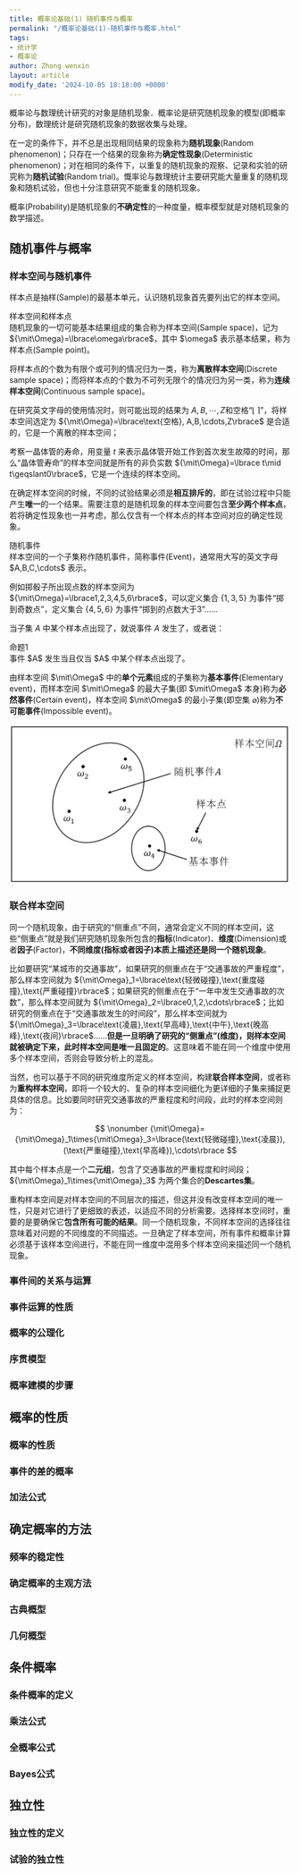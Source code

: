 ```yaml
---
title: 概率论基础(1) 随机事件与概率
permalink: "/概率论基础(1)-随机事件与概率.html"
tags:
- 统计学
- 概率论
author: Zhong wenxin
layout: article
modify_date: '2024-10-05 18:18:00 +0000'
---
```


概率论与数理统计研究的对象是随机现象．概率论是研究随机现象的模型(即概率分布)，数理统计是研究随机现象的数据收集与处理。

<!--more-->

在一定的条件下，并不总是出现相同结果的现象称为**随机现象**(Random phenomenon)；只存在一个结果的现象称为**确定性现象**(Deterministic phenomenon)；对在相同的条件下，以重复的随机现象的观察、记录和实验的研究称为**随机试验**(Random trial)。慨率论与数理统计主要研究能大量重复的随机现象和随机试验，但也十分注意研究不能重复的随机现象。

概率(Probability)是随机现象的**不确定性**的一种度量，概率模型就是对随机现象的数学描述。

## 随机事件与概率

### 样本空间与随机事件

样本点是抽样(Sample)的最基本单元，认识随机现象首先要列出它的样本空间。

<div class="definition-box">
  <div class="definition-title">
      样本空间和样本点
  </div>
  <div class="definition-content">
    随机现象的一切可能基本结果组成的集合称为样本空间(Sample space)，记为 ${\mit\Omega}=\lbrace\omega\rbrace$，其中 $\omega$ 表示基本结果，称为样本点(Sample point)。
  </div>
</div>

将样本点的个数为有限个或可列的情况归为一类，称为**离散样本空间**(Discrete sample space)；而将样本点的个数为不可列无限个的情况归为另一类，称为**连续样本空间**(Continuous sample space)。

在研究英文字母的使用情况时，则可能出现的结果为 $A,B,\cdots,Z$和空格“$\lfloor\;\rceil$”，将样本空间选定为 ${\mit\Omega}=\lbrace\text{空格}, A,B,\cdots,Z\rbrace$ 是合适的，它是一个离散的样本空间；

考察一晶体管的寿命，用变量 $t$ 来表示晶体管开始工作到首次发生故障的时间，那么“晶体管寿命”的样本空间就是所有的非负实数 ${\mit\Omega}=\lbrace t\mid t\geqslant0\rbrace$，它是一个连续的样本空间。

在确定样本空间的时候，不同的试验结果必须是**相互排斥的**，即在试验过程中只能产生**唯一**的一个结果。需要注意的是随机现象的样本空间要包含**至少两个样本点**，若将确定性现象也一并考虑，那么仅含有一个样本点的样本空间对应的确定性现象。

<div class="definition-box">
    <div class="definition-title">
        随机事件
    </div>
    <div class="definition-content">
        样本空间的一个子集称作随机事件，简称事件(Event)，通常用大写的英文字母 $A,B,C,\cdots$ 表示。
    </div>
</div>

例如掷骰子所出现点数的样本空间为 ${\mit\Omega}=\lbrace1,2,3,4,5,6\rbrace$，可以定义集合 $\lbrace1,3,5\rbrace$ 为事件“掷到奇数点”，定义集合 $\lbrace4,5,6\rbrace$ 为事件“掷到的点数大于3”……

当子集 $A$ 中某个样本点出现了，就说事件 $A$ 发生了，或者说：

<div class="proposition-box">
    <div class="proposition-title">
        命题1
    </div>
    <div class="proposition-content">
        事件 $A$ 发生当且仅当 $A$ 中某个样本点出现了。
    </div>
</div>

由样本空间 $\mit\Omega$ 中的**单个元素**组成的子集称为**基本事件**(Elementary event)，而样本空间 $\mit\Omega$ 的最大子集(即 $\mit\Omega$ 本身)称为**必然事件**(Certain event)，样本空间 $\mit\Omega$ 的最小子集(即空集 $\varnothing$)称为**不可能事件**(Impossible event)。

![样本空间](/assets/images/picture/event_and_probabity/sample_space.png)

### 联合样本空间

同一个随机现象，由于研究的“侧重点”不同，通常会定义不同的样本空间，这些“侧重点”就是我们研究随机现象所包含的**指标**(Indicator)、**维度**(Dimension)或者**因子**(Factor)，**不同维度(指标或者因子)本质上描述还是同一个随机现象**。

比如要研究“某城市的交通事故”，如果研究的侧重点在于“交通事故的严重程度”，那么样本空间就为 ${\mit\Omega}_1=\lbrace\text{轻微碰撞},\text{重度碰撞},\text{严重碰撞}\rbrace$；如果研究的侧重点在于“一年中发生交通事故的次数”，那么样本空间就为 ${\mit\Omega}_2=\lbrace0,1,2,\cdots\rbrace$；比如研究的侧重点在于“交通事故发生的时间段”，那么样本空间就为 ${\mit\Omega}_3=\lbrace\text{凌晨},\text{早高峰},\text{中午},\text{晚高峰},\text{夜间}\rbrace$……**但是一旦明确了研究的“侧重点”(维度)，则样本空间就被确定下来，此时样本空间是唯一且固定的**。这意味着不能在同一个维度中使用多个样本空间，否则会导致分析上的混乱。

当然，也可以基于不同的研究维度所定义的样本空间，构建**联合样本空间**，或者称为**重构样本空间**，即将一个较大的、复杂的样本空间细化为更详细的子集来捕捉更具体的信息。比如要同时研究交通事故的严重程度和时间段，此时的样本空间则为：

$$
\nonumber
    {\mit\Omega}={\mit\Omega}_1\times{\mit\Omega}_3=\lbrace(\text{轻微碰撞},\text{凌晨}),(\text{严重碰撞},\text{早高峰}),\cdots\rbrace
$$

其中每个样本点是一个**二元组**，包含了交通事故的严重程度和时间段；${\mit\Omega}_1\times{\mit\Omega}_3$ 为两个集合的**Descartes集**。

重构样本空间是对样本空间的不同层次的描述，但这并没有改变样本空间的唯一性，只是对它进行了更细致的表述，以适应不同的分析需要。选择样本空间时，重要的是要确保它**包含所有可能的结果**。同一个随机现象，不同样本空间的选择往往意味着对问题的不同维度的不同描述。一旦确定了样本空间，所有事件和概率计算必须基于该样本空间进行，不能在同一维度中混用多个样本空间来描述同一个随机现象。

### 事件间的关系与运算

### 事件运算的性质

### 概率的公理化

### 序贯模型

### 概率建模的步骤

## 概率的性质

### 概率的性质

### 事件的差的概率

### 加法公式

## 确定概率的方法

### 频率的稳定性

### 确定概率的主观方法

### 古典概型

### 几何概型

## 条件概率

### 条件概率的定义

### 乘法公式

### 全概率公式

### Bayes公式

## 独立性

### 独立性的定义

### 试验的独立性
